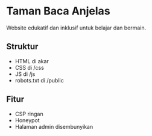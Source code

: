 # Taman Baca Anjelas

Website edukatif dan inklusif untuk belajar dan bermain.

## Struktur
- HTML di akar
- CSS di /css
- JS di /js
- robots.txt di /public

## Fitur
- CSP ringan
- Honeypot
- Halaman admin disembunyikan
